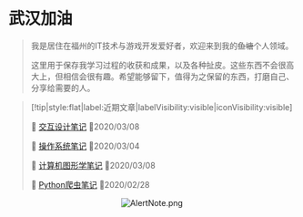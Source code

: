# 武汉加油

> 我是居住在福州的IT技术与游戏开发爱好者，欢迎来到我的~~鱼塘~~个人领域。
>
> 这里用于保存我学习过程的收获和成果，以及各种扯皮。这些东西不会很高大上，但相信会很有趣。希望能够留下，值得为之保留的东西，打磨自己、分享给需要的人。

> [!tip|style:flat|label:近期文章|labelVisibility:visible|iconVisibility:visible]
>
> 📃 [交互设计笔记](/zh-cn/interactionDesign/0.README.md) 📅2020/03/08
>
> 📃 [操作系统笔记](/zh-cn/operatingSystem.md) 📅2020/03/04
>
> 📃 [计算机图形学笔记](/zh-cn/graphics/1.README.md) 📅2020/03/08
>
> 📃 [Python爬虫笔记](/zh-cn/pythonBot/1.README.md) 📅2020/02/28
> 

<div style="text-align: center;">
	<img src="https://i.loli.net/2020/03/04/E3gIc9xiNuVjJvU.png" alt="AlertNote.png" style="zoom:100%;" />
</div>